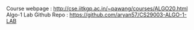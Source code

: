Course webpage : http://cse.iitkgp.ac.in/~pawang/courses/ALGO20.html
Algo-1 Lab Github Repo : https://github.com/aryan57/CS29003-ALGO-1-LAB
